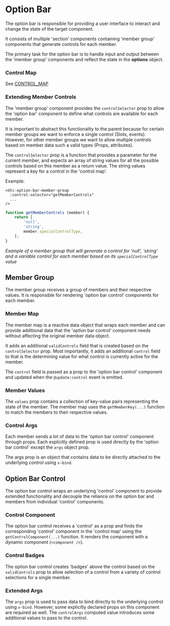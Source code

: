 # Option Bar

The option bar is responsible for providing a user interface to interact and change the state of the target component.

It consists of multiple 'section' components containing 'member group' components 
that generate controls for each member.

The primary task for the option bar is to handle input and output between the 'member group' components
and reflect the state in the **options** object.

### Control Map

See [CONTROL_MAP](CONTROLS.md#control-map)

### Extending Member Controls

The 'member group' component provides the `controlSelector` prop to allow the 'option bar' component to define
what controls are available for each member.

It is important to abstract this functionality to the parent because for certain member groups we want to enforce
a single control (Slots, events). However, for other member groups we want to allow multiple controls based on
member data such a valid types (Props, attributes).

The `controlSelector` prop is a function that provides a parameter for the current member, and expects
an array of string values for all the possible controls based on this member as a return value. The string values
represent a key for a control in the 'control map'.

Example:
```vue
<dtc-option-bar-member-group
  :control-selector="getMemberControls"
  ...
/>
```
```js
function getMemberControls (member) {
    return [
        'null',
        'string',
        member.specialControlType,
    ];
}
```
_Example of a member group that will generate a control for 'null', 'string' and 
a variable control for each member based on its `specialControlType` value_

## Member Group

The member group receives a group of members and their respective values. It is responsible
for rendering 'option bar control' components for each member.

### Member Map

The member map is a reactive data object that wraps each member and can provide additional data that the 
'option bar control' component needs without affecting the original member data object.

It adds an additional `validControls` field that is created based on the `controlSelector` prop. Most importantly,
it adds an additional `control` field to that is the determining value for what control is currently active
for the member.

The `control` field is passed as a prop to the 'option bar control' component and 
updated when the `@update:control` event is emitted.

### Member Values

The `values` prop contains a collection of key-value pairs representing the state of the member.
The member map uses the `getMemberKey(...)` function to match the members to their respective values.

### Control Args

Each member sends a lot of data to the 'option bar control' component through props. Each explicitly defined prop
is used directly by the 'option bar control' except the `args` object prop.

The args prop is an object that contains data to be directly attached to the underlying control using `v-bind`.

## Option Bar Control

The option bar control wraps an underlying 'control' component to provide extended functionality
and decouple the reliance on the option bar and members from individual 'control' components.

### Control Component

The option bar control receives a 'control' as a prop and finds the corresponding 'control' component 
in the 'control map' using the `getControlComponent(...)` function. 
It renders the component with a dynamic component (`<component />`).

### Control Badges

The option bar control creates 'badges' above the control based on the `validControls` prop to allow selection of
a control from a variety of control selections for a single member.

### Extended Args

The `args` prop is used to pass data to bind directly to the underlying control using `v-bind`. 
However, some explicitly declared props on this component are required as well. 
The `controlArgs` computed value introduces some additional values to pass to the control.
